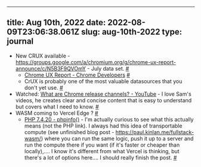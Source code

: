 
---
title: Aug 10th, 2022 
date: 2022-08-09T23:06:38.061Z
slug: aug-10th-2022
type: journal
---
* New CRUX available - https://groups.google.com/a/chromium.org/g/chrome-ux-report-announce/c/N5B3F9QVOmY - July data set. [#](#62f2e87e-94fe-4c45-8df3-6311260c1c8e)<a name="62f2e87e-94fe-4c45-8df3-6311260c1c8e"></a>
  * [Chrome UX Report - Chrome Developers](https://developer.chrome.com/docs/crux/) [#](#62fa52ec-5580-4355-ad0a-dcd55d5bda9b)<a name="62fa52ec-5580-4355-ad0a-dcd55d5bda9b"></a>
  * CrUX is probably one of the most valuable datasources that you don't yet use. [#](#62fa52f1-0b65-4013-876a-f0e7e893b220)<a name="62fa52f1-0b65-4013-876a-f0e7e893b220"></a>
* Watched: [What are Chrome release channels? - YouTube](https://www.youtube.com/watch?v=WL1guL5n9PU) - I love Sam's videos, he creates clear and concise content that is easy to understand but covers what I need to know. [#](#62f37ea4-76c7-4334-9469-df4ce1d9b5fe)<a name="62f37ea4-76c7-4334-9469-df4ce1d9b5fe"></a>
* WASM coming to Vercel Edge ? [#](#62f37ea8-758e-44aa-943a-b2049f04f698)<a name="62f37ea8-758e-44aa-943a-b2049f04f698"></a>
  * [PHP 7.4.20 - phpinfo()](https://edge-php.vercel.app/) - I'm actually curious to see what this actually means (not the PHP link). I always had this idea of transportable compute (see unfinished blog post - https://paul.kinlan.me/fullstack-wasm/) where you can run the same logic, push it up to a server and run the compute there if you want (if it's faster or cheaper than locally),.... I know it's different from what Vercel is thinking, but there's a lot of options here.... I should really finish the post. [#](#62f37ef3-4d7f-4686-ada1-556903dc724f)<a name="62f37ef3-4d7f-4686-ada1-556903dc724f"></a>

